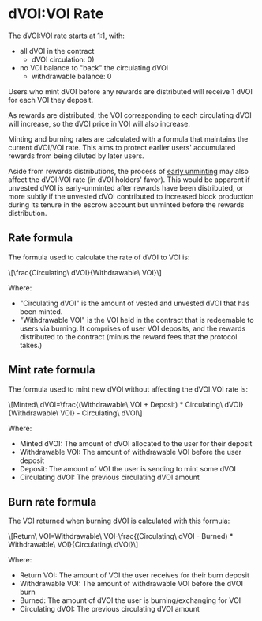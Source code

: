 # dVOI:VOI Rate

The dVOI:VOI rate starts at 1:1, with:
- all dVOI in the contract 
  - dVOI circulation: 0)
- no VOI balance to "back" the circulating dVOI
  - withdrawable balance: 0

Users who mint dVOI before any rewards are distributed will receive 1 dVOI for each VOI they deposit.

As rewards are distributed, the VOI corresponding to each circulating dVOI will increase, so the dVOI price in VOI will also increase.

Minting and burning rates are calculated with a formula that maintains the current dVOI/VOI rate. This aims to protect earlier users' accumulated rewards from being diluted by later users.

Aside from rewards distributions, the process of [early unminting](/early-unmint.html) may also affect the dVOI:VOI rate (in dVOI holders' favor). This would be apparent if unvested dVOI is early-unminted after rewards have been distributed, or more subtly if the unvested dVOI contributed to increased block production during its tenure in the escrow account but unminted before the rewards distribution.

## Rate formula

The formula used to calculate the rate of dVOI to VOI is:

\\[\frac{Circulating\ dVOI}{Withdrawable\ VOI}\\]

Where: 

- "Circulating dVOI" is the amount of vested and unvested dVOI that has been minted.
- "Withdrawable VOI" is the VOI held in the contract that is redeemable to users via burning. It comprises of user VOI deposits, and the rewards distributed to the contract (minus the reward fees that the protocol takes.)

## Mint rate formula

The formula used to mint new dVOI without affecting the dVOI:VOI rate is:

\\[Minted\ dVOI=\frac{(Withdrawable\ VOI + Deposit) * Circulating\ dVOI}{Withdrawable\ VOI} - Circulating\ dVOI\\]

Where:

- Minted dVOI: The amount of dVOI allocated to the user for their deposit
- Withdrawable VOI: The amount of withdrawable VOI before the user deposit
- Deposit: The amount of VOI the user is sending to mint some dVOI
- Circulating dVOI: The previous circulating dVOI amount

## Burn rate formula

The VOI returned when burning dVOI is calculated with this formula:

\\[Return\ VOI=Withdrawable\ VOI-\frac{(Circulating\ dVOI - Burned) * Withdrawable\ VOI}{Circulating\ dVOI}\\]

Where:

- Return VOI: The amount of VOI the user receives for their burn deposit
- Withdrawable VOI: The amount of withdrawable VOI before the dVOI burn
- Burned: The amount of dVOI the user is burning/exchanging for VOI
- Circulating dVOI: The previous circulating dVOI amount
